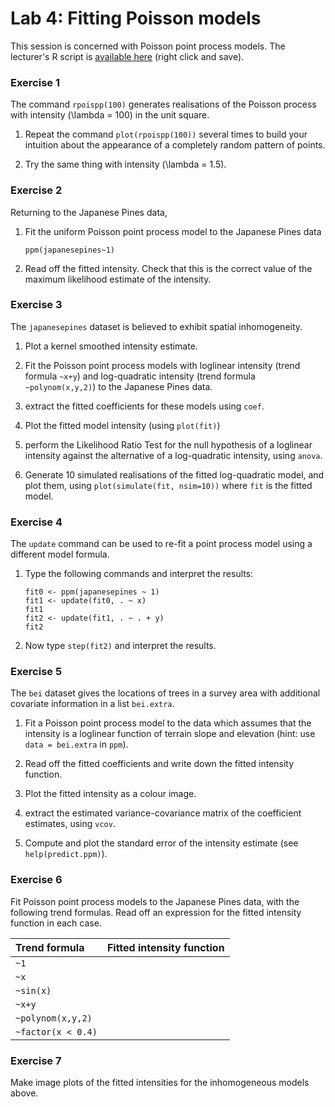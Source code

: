 Lab 4: Fitting Poisson models
================

This session is concerned with Poisson point process models.
The lecturer's R script is [available here](https://raw.githubusercontent.com/spatstat/testWorkshop/master/Scripts/script04.R) (right click and save).

### Exercise 1

The command `rpoispp(100)` generates realisations of the Poisson process with intensity \(\lambda = 100\) in the unit square.

1.  Repeat the command `plot(rpoispp(100))` several times to build your intuition about the appearance of a completely random pattern of points.

2.  Try the same thing with intensity \(\lambda = 1.5\).

### Exercise 2

Returning to the Japanese Pines data,

1.  Fit the uniform Poisson point process model to the Japanese Pines data

    ``` {.r}
    ppm(japanesepines~1)
    ```

2.  Read off the fitted intensity. Check that this is the correct value of the maximum likelihood estimate of the intensity.

### Exercise 3

The `japanesepines` dataset is believed to exhibit spatial inhomogeneity.

1.  Plot a kernel smoothed intensity estimate.

2.  Fit the Poisson point process models with loglinear intensity (trend formula `~x+y`) and log-quadratic intensity (trend formula `~polynom(x,y,2)`) to the Japanese Pines data.

3.  extract the fitted coefficients for these models using `coef`.

4.  Plot the fitted model intensity (using `plot(fit)`)

5.  perform the Likelihood Ratio Test for the null hypothesis of a loglinear intensity against the alternative of a log-quadratic intensity, using `anova`.

6.  Generate 10 simulated realisations of the fitted log-quadratic model, and plot them, using `plot(simulate(fit, nsim=10))` where `fit` is the fitted model.

### Exercise 4

The `update` command can be used to re-fit a point process model using a different model formula.

1.  Type the following commands and interpret the results:

    ``` {.r}
    fit0 <- ppm(japanesepines ~ 1)
    fit1 <- update(fit0, . ~ x)
    fit1
    fit2 <- update(fit1, . ~ . + y)
    fit2
    ```

2.  Now type `step(fit2)` and interpret the results.

### Exercise 5

The `bei` dataset gives the locations of trees in a survey area with additional covariate information in a list `bei.extra`.

1.  Fit a Poisson point process model to the data which assumes that the intensity is a loglinear function of terrain slope and elevation (hint: use `data = bei.extra` in `ppm`).

2.  Read off the fitted coefficients and write down the fitted intensity function.

3.  Plot the fitted intensity as a colour image.

4.  extract the estimated variance-covariance matrix of the coefficient estimates, using `vcov`.

5.  Compute and plot the standard error of the intensity estimate (see `help(predict.ppm)`).

### Exercise 6

Fit Poisson point process models to the Japanese Pines data, with the following trend formulas. Read off an expression for the fitted intensity function in each case.

|Trend formula|Fitted intensity function|
|:------------|:------------------------|
|`~1`||
|`~x`||
|`~sin(x)`||
|`~x+y`||
|`~polynom(x,y,2)`||
|`~factor(x < 0.4)`||

### Exercise 7

Make image plots of the fitted intensities for the inhomogeneous models above.
